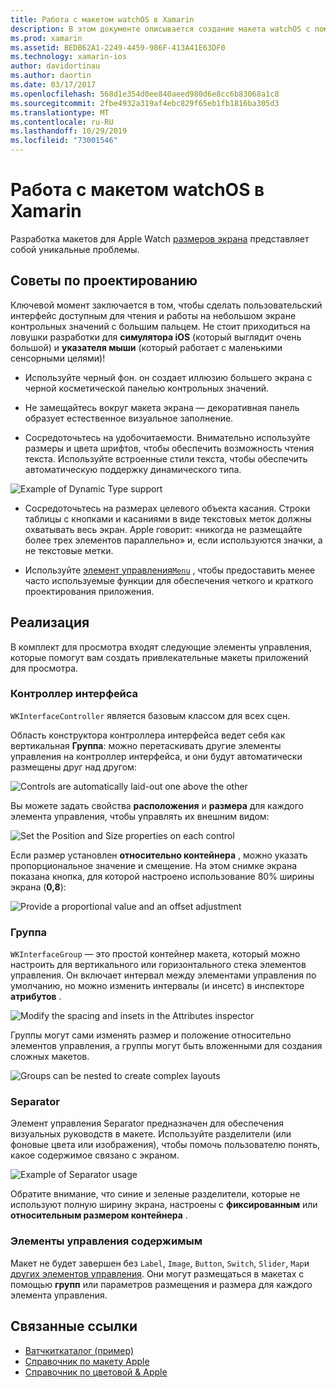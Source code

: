 ```yaml
---
title: Работа с макетом watchOS в Xamarin
description: В этом документе описывается создание макета watchOS с помощью Xamarin. В нем обсуждаются контроллеры интерфейса, группы, разделители и элементы управления содержимым.
ms.prod: xamarin
ms.assetid: BEDB62A1-2249-4459-986F-413A41E63DF0
ms.technology: xamarin-ios
author: davidortinau
ms.author: daortin
ms.date: 03/17/2017
ms.openlocfilehash: 568d1e354d0ee840aeed980d6e8cc6b83068a1c8
ms.sourcegitcommit: 2fbe4932a319af4ebc829f65eb1fb1816ba305d3
ms.translationtype: MT
ms.contentlocale: ru-RU
ms.lasthandoff: 10/29/2019
ms.locfileid: "73001546"
---
```

# <a name="working-with-watchos-layout-in-xamarin"></a>Работа с макетом watchOS в Xamarin

Разработка макетов для Apple Watch [размеров экрана](~/ios/watchos/app-fundamentals/screen-sizes.md) представляет собой уникальные проблемы.

## <a name="design-tips"></a>Советы по проектированию

Ключевой момент заключается в том, чтобы сделать пользовательский интерфейс доступным для чтения и работы на небольшом экране контрольных значений с большим пальцем. Не стоит приходиться на ловушки разработки для **симулятора iOS** (который выглядит очень большой) и **указателя мыши** (который работает с маленькими сенсорными целями)!

- Используйте черный фон. он создает иллюзию большего экрана с черной косметической панелью контрольных значений.

- Не замещайтесь вокруг макета экрана — декоративная панель образует естественное визуальное заполнение.

- Сосредоточьтесь на удобочитаемости. Внимательно используйте размеры и цвета шрифтов, чтобы обеспечить возможность чтения текста. Используйте встроенные стили текста, чтобы обеспечить автоматическую поддержку динамического типа.

![](layout-images/type.png "Example of Dynamic Type support")

- Сосредоточьтесь на размерах целевого объекта касания. Строки таблицы с кнопками и касаниями в виде текстовых меток должны охватывать весь экран. Apple говорит: «никогда не размещайте более трех элементов параллельно» и, если используются значки, а не текстовые метки.

- Используйте [элемент управления`Menu`](~/ios/watchos/user-interface/menu.md) , чтобы предоставить менее часто используемые функции для обеспечения четкого и краткого проектирования приложения.

## <a name="implementation"></a>Реализация

В комплект для просмотра входят следующие элементы управления, которые помогут вам создать привлекательные макеты приложений для просмотра.

### <a name="interface-controller"></a>Контроллер интерфейса

`WKInterfaceController` является базовым классом для всех сцен.

Область конструктора контроллера интерфейса ведет себя как вертикальная **Группа**: можно перетаскивать другие элементы управления на контроллер интерфейса, и они будут автоматически размещены друг над другом:

![](layout-images/controller-scene.png "Controls are automatically laid-out one above the other")

Вы можете задать свойства **расположения** и **размера** для каждого элемента управления, чтобы управлять их внешним видом:

![](layout-images/positionsize-attributes.png "Set the Position and Size properties on each control")

Если размер установлен **относительно контейнера** , можно указать пропорциональное значение и смещение. На этом снимке экрана показана кнопка, для которой настроено использование 80% ширины экрана (**0,8**):

![](layout-images/button-attributes.png "Provide a proportional value and an offset adjustment")

### <a name="group"></a>Группа

`WKInterfaceGroup` — это простой контейнер макета, который можно настроить для вертикального или горизонтального стека элементов управления. Он включает интервал между элементами управления по умолчанию, но можно изменить интервалы (и инсетс) в инспекторе **атрибутов** .

![](layout-images/group-attributes.png "Modify the spacing and insets in the Attributes inspector")

Группы могут сами изменять размер и положение относительно элементов управления, а группы могут быть вложенными для создания сложных макетов.

![](layout-images/group-scene.png "Groups can be nested to create complex layouts")

### <a name="separator"></a>Separator

Элемент управления Separator предназначен для обеспечения визуальных руководств в макете. Используйте разделители (или фоновые цвета или изображения), чтобы помочь пользователю понять, какое содержимое связано с экраном.

![](layout-images/separator-scene.png "Example of Separator usage")

Обратите внимание, что синие и зеленые разделители, которые не используют полную ширину экрана, настроены с **фиксированным** или **относительным размером контейнера** .

### <a name="content-controls"></a>Элементы управления содержимым

Макет не будет завершен без `Label`, `Image`, `Button`, `Switch`, `Slider`, `Map`и [других элементов управления](~/ios/watchos/user-interface/index.md).
Они могут размещаться в макетах с помощью **групп** или параметров размещения и размера для каждого элемента управления.

## <a name="related-links"></a>Связанные ссылки

- [Ватчкиткаталог (пример)](https://docs.microsoft.com/samples/xamarin/ios-samples/watchos-watchkitcatalog)
- [Справочник по макету Apple](https://developer.apple.com/library/prerelease/ios/documentation/UserExperience/Conceptual/WatchHumanInterfaceGuidelines/Layout.html)
- [Справочник по цветовой & Apple](https://developer.apple.com/library/prerelease/ios/documentation/UserExperience/Conceptual/WatchHumanInterfaceGuidelines/ColorandTypography.html)
